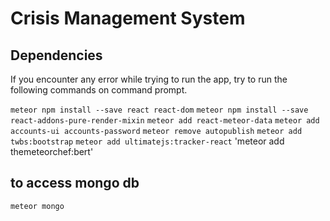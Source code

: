 # Crisis Management System

## Dependencies
If you encounter any error while trying to run the app, try to run
the following commands on command prompt.

`meteor npm install --save react react-dom`
`meteor npm install --save react-addons-pure-render-mixin`
`meteor add react-meteor-data`
`meteor add accounts-ui accounts-password`
`meteor remove autopublish`
`meteor add twbs:bootstrap`
`meteor add ultimatejs:tracker-react`
'meteor add themeteorchef:bert'

## to access mongo db
`meteor mongo`
